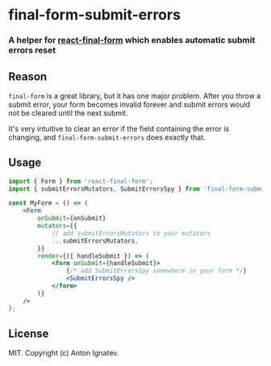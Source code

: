 # final-form-submit-errors

### A helper for [react-final-form](https://github.com/final-form/react-final-form) which enables automatic submit errors reset

## Reason

`final-form` is a great library, but it has one major problem. After you throw a submit error, your form becomes invalid forever and submit errors would not be cleared until the next submit.

It's very intuitive to clear an error if the field containing the error is changing, and `final-form-submit-errors` does exactly that.

## Usage

```jsx
import { Form } from 'react-final-form';
import { submitErrorsMutators, SubmitErrorsSpy } from 'final-form-submit-errors';

const MyForm = () => (
    <Form
        onSubmit={onSubmit}
        mutators={{
            // add submitErrorsMutators to your mutators
            ...submitErrorsMutators,
        }}
        render={({ handleSubmit }) => (
            <form onSubmit={handleSubmit}>
                {/* add SubmitErrorsSpy somewhere in your form */}
                <SubmitErrorsSpy />
            </form>
        )}
    />
);
```

## License

MIT. Copyright (c) Anton Ignatev.
